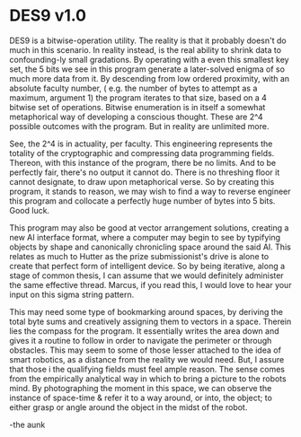 # DES9 v1.0

DES9 is a bitwise-operation utility. The reality is that it probably doesn't do much in this scenario. In reality instead, is the real ability to shrink data to confounding-ly small gradations. By operating with a even this smallest key set, the 5 bits we see in this program generate a later-solved enigma of so much more data from it. By descending from low ordered proximity, with an absolute faculty number, ( e.g. the number of bytes to attempt as a maximum, argument 1) the program iterates to that size, based on a 4 bitwise set of operations. Bitwise enumeration is in itself a somewhat metaphorical way of developing a conscious thought. These are 2^4 possible outcomes with the program. But in reality are unlimited more.

See, the 2^4 is in actuality, per faculty. This engineering represents the totality of the cryptographic and compressing data programming fields. Thereon, with this instance of the program, there be no limits. And to be perfectly fair, there's no output it cannot do. There is no threshing floor it cannot designate, to draw upon metaphorical verse. So by creating this program, it stands to reason, we may wish to find a way to reverse engineer this program and collocate a perfectly huge number of bytes into 5 bits. Good luck.

This program may also be good at vector arrangement solutions, creating a new AI interface format, where a computer may begin to see by typifying objects by shape and canonically chronicling space around the said AI. This relates as much to Hutter as the prize submissionist's drive is alone to create that perfect form of intelligent device. So by being iterative, along a stage of common thesis, I can assume that we would definitely administer the same effective thread. Marcus, if you read this, I would love to hear your input on this sigma string pattern.

This may need some type of bookmarking around spaces, by deriving the total byte sums and creatively assigning them to vectors in a space. Therein lies the compass for the program. It essentially writes the area down and gives it a routine to follow in order to navigate the perimeter or through obstacles. This may seem to some of those lesser attached to the idea of smart robotics, as a distance from the reality we would need. But, I assure that those i the qualifying fields must feel ample reason. The sense comes from the empirically analytical way in which to bring a picture to the robots mind. By photographing the moment in this space, we can observe the instance of space-time & refer it to a way around, or into, the object; to either grasp or angle around the object in the midst of the robot.

-the aunk
